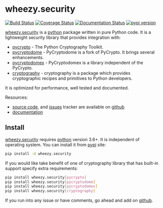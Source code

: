 # wheezy.security

[![Build Status](https://travis-ci.org/akornatskyy/wheezy.security.svg?branch=master)](https://travis-ci.org/akornatskyy/wheezy.security)
[![Coverage Status](https://coveralls.io/repos/github/akornatskyy/wheezy.security/badge.svg?branch=master)](https://coveralls.io/github/akornatskyy/wheezy.security?branch=master)
[![Documentation Status](https://readthedocs.org/projects/wheezysecurity/badge/?version=latest)](https://wheezysecurity.readthedocs.io/en/latest/?badge=latest)
[![pypi version](https://badge.fury.io/py/wheezy.security.svg)](https://badge.fury.io/py/wheezy.security)

[wheezy.security](https://pypi.org/project/wheezy.security/) is a
[python](https://www.python.org) package written in pure Python code. It
is a lightweight security library that provides integration with:

- [pycrypto](https://www.dlitz.net/software/pycrypto) - The Python
  Cryptography Toolkit.
- [pycryptodome](https://www.pycryptodome.org) - PyCryptodome
  is a fork of PyCrypto. It brings several enhancements.
- [pycryptodomex](https://www.pycryptodome.org) - PyCryptodomex
  is a library independent of the PyCrypto.
- [cryptography](https://pypi.org/project/cryptography/) - cryptography
  is a package which provides cryptographic recipes and primitives to
  Python developers.

It is optimized for performance, well tested and documented.

Resources:

- [source code](https://github.com/akornatskyy/wheezy.security),
  and [issues](https://github.com/akornatskyy/wheezy.security/issues)
  tracker are available on
  [github](https://github.com/akornatskyy/wheezy.security)
- [documentation](https://wheezysecurity.readthedocs.io/en/latest/)

## Install

[wheezy.security](https://pypi.org/project/wheezy.security/) requires
[python](https://www.python.org) version 3.6+. It is independent of operating
system. You can install it from
[pypi](https://pypi.org/project/wheezy.security/) site:

```sh
pip install -U wheezy.security
```

If you would like take benefit of one of cryptography library that has
built-in support specify extra requirements:

```sh
pip install wheezy.security[pycrypto]
pip install wheezy.security[pycryptodome]
pip install wheezy.security[pycryptodomex]
pip install wheezy.security[cryptography]
```

If you run into any issue or have comments, go ahead and add on
[github](https://github.com/akornatskyy/wheezy.security).
